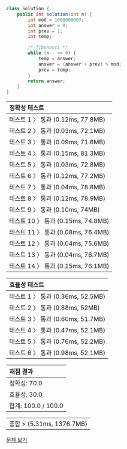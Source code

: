 ```java
class Solution {
    public int solution(int n) {
        int mod = 1000000007;
        int answer = 0;
        int prev = 1;
        int temp;

        /* fibonacci */
        while (n-- >= 0) {
            temp = answer;
            answer = (answer + prev) % mod;
            prev = temp;
        }
        return answer;
    }
}
```
 | 정확성 테스트 |
 |  :-  |
 | 테스트 1 〉 통과 (0.12ms, 77.8MB) |
 | 테스트 2 〉 통과 (0.03ms, 72.1MB) |
 | 테스트 3 〉 통과 (0.09ms, 71.6MB) |
 | 테스트 4 〉 통과 (0.15ms, 81.3MB) |
 | 테스트 5 〉 통과 (0.03ms, 72.8MB) |
 | 테스트 6 〉 통과 (0.12ms, 77.2MB) |
 | 테스트 7 〉 통과 (0.04ms, 78.8MB) |
 | 테스트 8 〉 통과 (0.12ms, 78.9MB) |
 | 테스트 9 〉 통과 (0.10ms, 74MB) |
 | 테스트 10 〉 통과 (0.15ms, 74.8MB) |
 | 테스트 11 〉 통과 (0.08ms, 76.4MB) |
 | 테스트 12 〉 통과 (0.04ms, 75.6MB) |
 | 테스트 13 〉 통과 (0.04ms, 76.7MB) |
 | 테스트 14 〉 통과 (0.15ms, 76.1MB) |

 | 효율성 테스트 |
 | :- |
 | 테스트 1 〉 통과 (0.36ms, 52.5MB) |
 | 테스트 2 〉 통과 (0.88ms, 52MB) |
 | 테스트 3 〉 통과 (0.60ms, 51.7MB) |
 | 테스트 4 〉 통과 (0.47ms, 52.1MB) |
 | 테스트 5 〉 통과 (0.76ms, 52.2MB) |
 | 테스트 6 〉 통과 (0.98ms, 52.1MB) |

 | 채점 결과 |
 | :- |
 | 정확성: 70.0 |
 | 효율성: 30.0 |
 | 합계: 100.0 / 100.0 |

 ||
 | :- |
 | 총합 > (5.31ms, 1376.7MB) |

[문제 보기](https://programmers.co.kr/learn/courses/30/lessons/12900?language=java)
